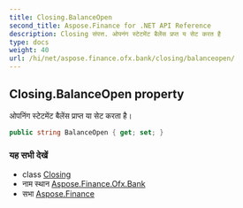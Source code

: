 ```yaml
---
title: Closing.BalanceOpen
second_title: Aspose.Finance for .NET API Reference
description: Closing संपत्त. ओपनंग स्टेटमेंट बैलेंस प्रप्त य सेट करत है
type: docs
weight: 40
url: /hi/net/aspose.finance.ofx.bank/closing/balanceopen/
---
```

## Closing.BalanceOpen property

ओपनिंग स्टेटमेंट बैलेंस प्राप्त या सेट करता है।

```csharp
public string BalanceOpen { get; set; }
```

### यह सभी देखें

* class [Closing](../)
* नाम स्थान [Aspose.Finance.Ofx.Bank](../../closing/)
* सभा [Aspose.Finance](../../../)


